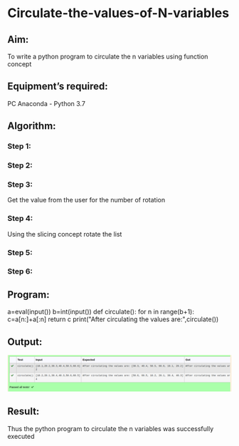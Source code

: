 # Circulate-the-values-of-N-variables
## Aim:
To write a python program to circulate the n variables using function concept
## Equipment’s required:
PC
Anaconda - Python 3.7
## Algorithm: 
### Step 1: 
### Step 2: 
### Step 3: 
Get the value from the user for the number of rotation
### Step 4: 
Using the slicing concept rotate the list

### Step 5: 
### Step 6: 
## Program:
a=eval(input())
b=int(input())
def circulate():
    for n in range(b+1):    
        c=a[n:]+a[:n]
    return c
print("After circulating the values are:",circulate())

## Output:
![circulatenvariables.png](./images/circulatenvariables.png)


## Result:
Thus the python program to circulate the n variables was successfully executed
